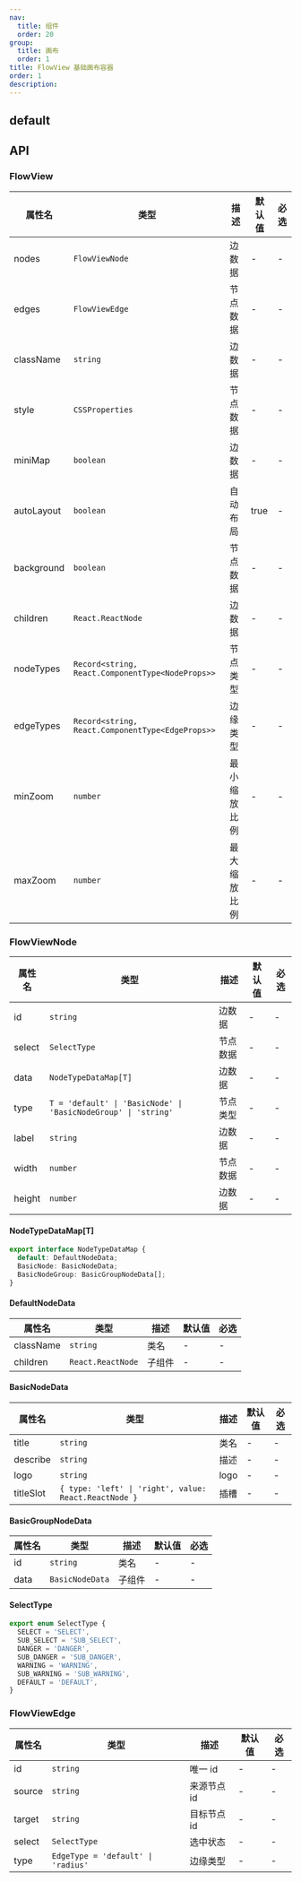 ```yaml
---
nav:
  title: 组件
  order: 20
group:
  title: 画布
  order: 1
title: FlowView 基础画布容器
order: 1
description:
---
```


## default

<code src="./demos/ProFlowDemo.tsx"></code>

## API

### FlowView

| 属性名     | 类型                                             | 描述         | 默认值 | 必选 |
| ---------- | ------------------------------------------------ | ------------ | ------ | ---- |
| nodes      | `FlowViewNode`                                   | 边数据       | -      | -    |
| edges      | `FlowViewEdge`                                   | 节点数据     | -      | -    |
| className  | `string`                                         | 边数据       | -      | -    |
| style      | `CSSProperties`                                  | 节点数据     | -      | -    |
| miniMap    | `boolean`                                        | 边数据       | -      | -    |
| autoLayout | `boolean`                                        | 自动布局     | true   | -    |
| background | `boolean`                                        | 节点数据     | -      | -    |
| children   | `React.ReactNode`                                | 边数据       | -      | -    |
| nodeTypes  | `Record<string, React.ComponentType<NodeProps>>` | 节点类型     | -      | -    |
| edgeTypes  | `Record<string, React.ComponentType<EdgeProps>>` | 边缘类型     | -      | -    |
| minZoom    | `number`                                         | 最小缩放比例 | -      | -    |
| maxZoom    | `number`                                         | 最大缩放比例 | -      | -    |

### FlowViewNode

| 属性名 | 类型                                                           | 描述     | 默认值 | 必选 |
| ------ | -------------------------------------------------------------- | -------- | ------ | ---- |
| id     | `string`                                                       | 边数据   | -      | -    |
| select | `SelectType`                                                   | 节点数据 | -      | -    |
| data   | `NodeTypeDataMap[T]`                                           | 边数据   | -      | -    |
| type   | `T = 'default' \| 'BasicNode' \| 'BasicNodeGroup' \| 'string'` | 节点类型 | -      | -    |
| label  | `string`                                                       | 边数据   | -      | -    |
| width  | `number`                                                       | 节点数据 | -      | -    |
| height | `number`                                                       | 边数据   | -      | -    |

#### NodeTypeDataMap[T]

```ts
export interface NodeTypeDataMap {
  default: DefaultNodeData;
  BasicNode: BasicNodeData;
  BasicNodeGroup: BasicGroupNodeData[];
}
```

#### DefaultNodeData

| 属性名    | 类型              | 描述   | 默认值 | 必选 |
| --------- | ----------------- | ------ | ------ | ---- |
| className | `string`          | 类名   | -      | -    |
| children  | `React.ReactNode` | 子组件 | -      | -    |

#### BasicNodeData

| 属性名    | 类型                                                  | 描述 | 默认值 | 必选 |
| --------- | ----------------------------------------------------- | ---- | ------ | ---- |
| title     | `string`                                              | 类名 | -      | -    |
| describe  | `string`                                              | 描述 | -      | -    |
| logo      | `string`                                              | logo | -      | -    |
| titleSlot | `{ type: 'left' \| 'right', value: React.ReactNode }` | 插槽 | -      | -    |

#### BasicGroupNodeData

| 属性名 | 类型            | 描述   | 默认值 | 必选 |
| ------ | --------------- | ------ | ------ | ---- |
| id     | `string`        | 类名   | -      | -    |
| data   | `BasicNodeData` | 子组件 | -      | -    |

#### SelectType

```ts
export enum SelectType {
  SELECT = 'SELECT',
  SUB_SELECT = 'SUB_SELECT',
  DANGER = 'DANGER',
  SUB_DANGER = 'SUB_DANGER',
  WARNING = 'WARNING',
  SUB_WARNING = 'SUB_WARNING',
  DEFAULT = 'DEFAULT',
}
```

### FlowViewEdge

| 属性名 | 类型                                | 描述        | 默认值 | 必选 |
| ------ | ----------------------------------- | ----------- | ------ | ---- |
| id     | `string`                            | 唯一 id     | -      | -    |
| source | `string`                            | 来源节点 id | -      | -    |
| target | `string`                            | 目标节点 id | -      | -    |
| select | `SelectType`                        | 选中状态    | -      | -    |
| type   | `EdgeType = 'default' \| 'radius' ` | 边缘类型    | -      | -    |
